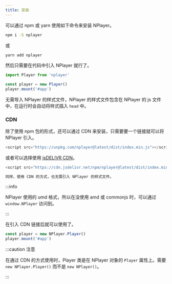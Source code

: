 ```yaml
---
title: 安装
---
```


可以通过 npm 或 yarn 使用如下命令来安装 NPlayer。

```bash
npm i -S nplayer
```

或

```bash
yarn add nplayer
```

然后只需要在代码中引入 NPlayer 就行了。

```js
import Player from 'nplayer'

const player = new Player()
player.mount('#app')
```

无需导入 NPlayer 的样式文件，NPlayer 的样式文件包含在 NPlayer 的 js 文件中，在运行时会自动将样式插入 `head` 中。

### CDN 

除了使用 npm 包的形式，还可以通过 CDN 来安装，只需要要一个链接就可以将 NPlayer 引入。

```js
<script src="https://unpkg.com/nplayer@latest/dist/index.min.js"></script>
```

或者可以选择使用 [jsDELIVR CDN](https://www.jsdelivr.com/package/npm/nplayer)。

```js
<script src="https://cdn.jsdelivr.net/npm/nplayer@latest/dist/index.min.js"></script>

同样，使用 CDN 的方式，也无需引入 NPlayer 的样式文件。
```

:::info

NPlayer 使用的 umd 格式，所以在没使用 amd 或 commonjs 时，可以通过 `window.NPlayer` 访问到。

:::


在引入 CDN 链接后就可以使用了。

```js
const player = new NPlayer.Player()
player.mount('#app')
```

:::caution 注意

在通过 CDN 的方式使用时，Player 类是在 NPlayer 对象的 `Player` 属性上。需要 `new NPlayer.Player()` 而不是 `new NPlayer()`。

:::

